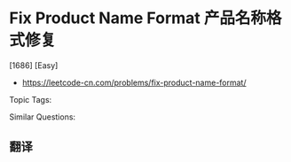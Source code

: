 # Fix Product Name Format 产品名称格式修复

[1686] [Easy]

- https://leetcode-cn.com/problems/fix-product-name-format/

Topic Tags:

Similar Questions:

## 翻译
